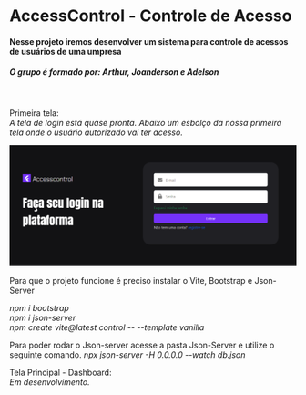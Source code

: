 # AccessControl - Controle de Acesso

#### Nesse projeto iremos desenvolver um sistema para controle de acessos de usuários de uma umpresa
##### O grupo é formado por: Arthur, Joanderson e Adelson

<br>

Primeira tela:<br>
*A tela de login está quase pronta. Abaixo um esbolço da nossa primeira tela onde o usuário autorizado vai ter acesso.*

![Tela de Login](./img/tela_login.png)

Para que o projeto funcione é preciso instalar o Vite, Bootstrap e Json-Server

*npm i bootstrap* <br>
*npm i json-server*<br>
*npm create vite@latest control -- --template vanilla*<br>

Para poder rodar o Json-server acesse a pasta Json-Server e utilize o seguinte comando.
*npx json-server -H 0.0.0.0 --watch db.json*


Tela Principal - Dashboard:<br>
*Em desenvolvimento.*
